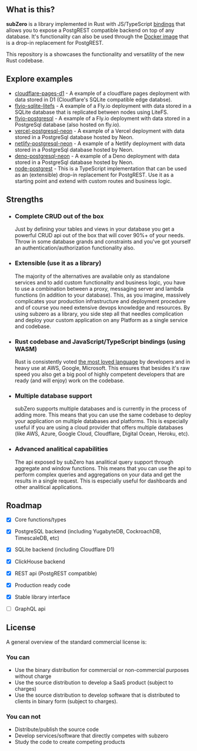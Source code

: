 ## What is this?

**subZero** is a library implemented in Rust with JS/TypeScript [bindings](https://www.npmjs.com/package/subzerocloud) that allows you to expose a PostgREST compatible backend on top of any database. It's functionality can also be used through the [Docker image](https://hub.docker.com/r/subzerocloud/subzero) that is a drop-in replacement for PostgREST.

This repository is a showcases the functionality and versatility of the new Rust codebase.

## Explore examples

- [cloudflare-pages-d1](cloudflare-pages-D1) - A example of a cloudflare pages deployment with data stored in D1 (Cloudflare's SQLite compatible edge databse).
- [flyio-sqlite-litefs](flyio-sqlite-litefs) - A example of a Fly.io deployment with data stored in a SQLite database that is replicated between nodes using LiteFS.
- [flyio-postgresql](flyio-postgresql) - A example of a Fly.io deployment with data stored in a PostgreSql database (also hosted on fly.io).
- [vercel-postgresql-neon](vercel-postgresql-neon) - A example of a Vercel deployment with data stored in a PostgreSql database hosted by Neon.
- [netlify-postgresql-neon](netlify-postgresql-neon) - A example of a Netlify deployment with data stored in a PostgreSql database hosted by Neon.
- [deno-postgresql-neon](deno-postgresql-neon) - A example of a Deno deployment with data stored in a PostgreSql database hosted by Neon.
- [node-postgrest](node-postgrest) - This is a TypeScript implementation that can be used as an (extensible) drop-in replacement for PostgREST. Use it as a starting point and extend with custom routes and business logic.


## Strengths

- ### Complete CRUD out of the box
    Just by defining your tables and views in your database you get a powerful CRUD api out of the box that will cover 90%+ of your needs. Throw in some database grands and constraints and you've got yourself an authentication/authorization functionality also.
- ### Extensible (use it as a library)
    The majority of the alternatives are available only as standalone services and to add custom functionality and business logic, you have to use a combination between a proxy, messaging server and lambda functions (in addition to your database). This, as you imagine, massively complicates your production infrastructure and deployment procedure and of course you need extensive devops knowledge and resources. By using subzero as a library, you side step all that needles complication and deploy your custom application on any Platform as a single service and codebase.
- ### Rust codebase and JavaScript/TypeScript bindings (using WASM)
    Rust is consistently voted [the most loved language](https://insights.stackoverflow.com/survey/2021#section-most-loved-dreaded-and-wanted-programming-scripting-and-markup-languages) by developers and in heavy use at AWS, Google, Microsoft. This ensures that besides it's raw speed you also get a big pool of highly competent developers that are ready (and will enjoy) work on the codebase.
- ### Multiple database support
    subZero supports multiple databases and is currently in the process of adding more. This means that you can use the same codebase to deploy your application on multiple databases and platforms. This is especially useful if you are using a cloud provider that offers multiple databases (like AWS, Azure, Google Cloud, Cloudflare, Digital Ocean, Heroku, etc).
- ### Advanced analitical capabilities
    The api exposed by subZero has analitical query support through aggregate and window functions. This means that you can use the api to perform complex queries and aggregations on your data and get the results in a single request. This is especially useful for dashboards and other analitical applications.

## Roadmap
- [x] Core functions/types
- [x] PostgreSQL backend (including YugabyteDB, CockroachDB, TimescaleDB, etc)
- [x] SQLite backend (including Cloudflare D1)
- [x] ClickHouse backend
- [x] REST api (PostgREST compatible)
- [x] Production ready code
- [x] Stable library interface
- [ ] GraphQL api




## License
A general overview of the standard commercial license is:
### You can
- Use the binary distribution for commercial or non-commercial purposes without charge 
- Use the source distribution to develop a SaaS product (subject to charges)
- Use the source distribution to develop software that is distributed to clients in binary form (subject to charges).
### You can not
- Distribute/publish the source code
- Develop services/software that directly competes with subzero
- Study the code to create competing products

